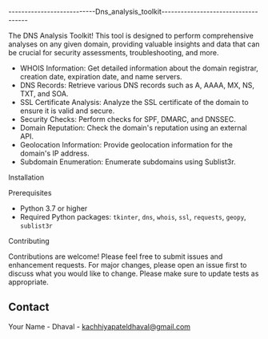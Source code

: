 ---------------------------Dns_analysis_toolkit------------------------------------

The DNS Analysis Toolkit! This tool is designed to perform comprehensive analyses on any given domain, providing valuable insights and data that can be crucial for security assessments, troubleshooting, and more.

- WHOIS Information: Get detailed information about the domain registrar, creation date, expiration date, and name servers.
- DNS Records: Retrieve various DNS records such as A, AAAA, MX, NS, TXT, and SOA.
- SSL Certificate Analysis: Analyze the SSL certificate of the domain to ensure it is valid and secure.
- Security Checks: Perform checks for SPF, DMARC, and DNSSEC.
- Domain Reputation: Check the domain's reputation using an external API.
- Geolocation Information: Provide geolocation information for the domain's IP address.
- Subdomain Enumeration: Enumerate subdomains using Sublist3r.

 Installation

Prerequisites

- Python 3.7 or higher
- Required Python packages: `tkinter`, `dns`, `whois`, `ssl`, `requests`, `geopy`, `sublist3r`

Contributing

Contributions are welcome! Please feel free to submit issues and enhancement requests.
For major changes, please open an issue first to discuss what you would like to change.
Please make sure to update tests as appropriate.



## Contact

Your Name - Dhaval - kachhiyapateldhaval@gmail.com


